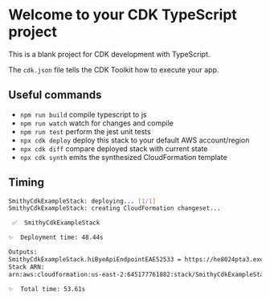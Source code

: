 # Welcome to your CDK TypeScript project

This is a blank project for CDK development with TypeScript.

The `cdk.json` file tells the CDK Toolkit how to execute your app.

## Useful commands

* `npm run build`   compile typescript to js
* `npm run watch`   watch for changes and compile
* `npm run test`    perform the jest unit tests
* `npx cdk deploy`  deploy this stack to your default AWS account/region
* `npx cdk diff`    compare deployed stack with current state
* `npx cdk synth`   emits the synthesized CloudFormation template


## Timing
```bash
SmithyCdkExampleStack: deploying... [1/1]
SmithyCdkExampleStack: creating CloudFormation changeset...

 ✅  SmithyCdkExampleStack

✨  Deployment time: 48.44s

Outputs:
SmithyCdkExampleStack.hiByeApiEndpointEAE52533 = https://he8024pta3.execute-api.us-east-2.amazonaws.com/prod/
Stack ARN:
arn:aws:cloudformation:us-east-2:645177761882:stack/SmithyCdkExampleStack/01100a40-9fa6-11ee-9b66-02929ffa9649

✨  Total time: 53.61s
```
